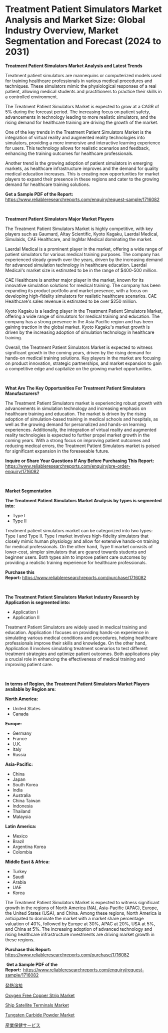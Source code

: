 <p><h1>Treatment Patient Simulators Market Analysis and Market Size: Global Industry Overview, Market Segmentation and Forecast (2024 to 2031)</h1></p><p><strong>Treatment Patient Simulators Market Analysis and Latest Trends</strong></p>
<p><p>Treatment patient simulators are mannequins or computerized models used for training healthcare professionals in various medical procedures and techniques. These simulators mimic the physiological responses of a real patient, allowing medical students and practitioners to practice their skills in a controlled environment. </p><p>The Treatment Patient Simulators Market is expected to grow at a CAGR of 5% during the forecast period. The increasing focus on patient safety, advancements in technology leading to more realistic simulators, and the rising demand for healthcare training are driving the growth of the market.</p><p>One of the key trends in the Treatment Patient Simulators Market is the integration of virtual reality and augmented reality technologies into simulators, providing a more immersive and interactive learning experience for users. This technology allows for realistic scenarios and feedback, enhancing the training outcomes for healthcare professionals.</p><p>Another trend is the growing adoption of patient simulators in emerging markets, as healthcare infrastructure improves and the demand for quality medical education increases. This is creating new opportunities for market players to expand their presence in these regions and cater to the growing demand for healthcare training solutions.</p></p>
<p><strong>Get a Sample PDF of the Report:&nbsp;</strong> <a href="https://www.reliableresearchreports.com/enquiry/request-sample/1716082">https://www.reliableresearchreports.com/enquiry/request-sample/1716082</a></p>
<p>&nbsp;</p>
<p><strong>Treatment Patient Simulators Major Market Players</strong></p>
<p><p>The Treatment Patient Simulators Market is highly competitive, with key players such as Gaumard, Altay Scientific, Kyoto Kagaku, Laerdal Medical, Simulaids, CAE Healthcare, and IngMar Medical dominating the market.</p><p>Laerdal Medical is a prominent player in the market, offering a wide range of patient simulators for various medical training purposes. The company has experienced steady growth over the years, driven by the increasing demand for advanced simulation technology in healthcare education. Laerdal Medical's market size is estimated to be in the range of $400-500 million.</p><p>CAE Healthcare is another major player in the market, known for its innovative simulation solutions for medical training. The company has been expanding its product portfolio and market presence, with a focus on developing high-fidelity simulators for realistic healthcare scenarios. CAE Healthcare's sales revenue is estimated to be over $250 million.</p><p>Kyoto Kagaku is a leading player in the Treatment Patient Simulators Market, offering a wide range of simulators for medical training and education. The company has a strong presence in the Asia Pacific region and has been gaining traction in the global market. Kyoto Kagaku's market growth is driven by the increasing adoption of simulation technology in healthcare training.</p><p>Overall, the Treatment Patient Simulators Market is expected to witness significant growth in the coming years, driven by the rising demand for hands-on medical training solutions. Key players in the market are focusing on product innovation, strategic partnerships, and market expansion to gain a competitive edge and capitalize on the growing market opportunities.</p></p>
<p>&nbsp;</p>
<p><strong>What Are The Key Opportunities For Treatment Patient Simulators Manufacturers?</strong></p>
<p><p>The Treatment Patient Simulators market is experiencing robust growth with advancements in simulation technology and increasing emphasis on healthcare training and education. The market is driven by the rising adoption of simulation-based training in medical schools and hospitals, as well as the growing demand for personalized and hands-on learning experiences. Additionally, the integration of virtual reality and augmented reality technologies is expected to further propel market growth in the coming years. With a strong focus on improving patient outcomes and reducing medical errors, the Treatment Patient Simulators market is poised for significant expansion in the foreseeable future.</p></p>
<p><strong>Inquire or Share Your Questions If Any Before Purchasing This Report:</strong> <a href="https://www.reliableresearchreports.com/enquiry/pre-order-enquiry/1716082">https://www.reliableresearchreports.com/enquiry/pre-order-enquiry/1716082</a></p>
<p>&nbsp;</p>
<p><strong>Market Segmentation</strong></p>
<p><strong>The Treatment Patient Simulators Market Analysis by types is segmented into:</strong></p>
<p><ul><li>Type I</li><li>Type II</li></ul></p>
<p><p>Treatment patient simulators market can be categorized into two types: Type I and Type II. Type I market involves high-fidelity simulators that closely mimic human physiology and allow for extensive hands-on training for medical professionals. On the other hand, Type II market consists of lower-cost, simpler simulators that are geared towards students and beginner users. Both types aim to improve patient care outcomes by providing a realistic training experience for healthcare professionals.</p></p>
<p><strong>Purchase this Report:&nbsp;</strong><a href="https://www.reliableresearchreports.com/purchase/1716082">https://www.reliableresearchreports.com/purchase/1716082</a></p>
<p>&nbsp;</p>
<p><strong>The Treatment Patient Simulators Market Industry Research by Application is segmented into:</strong></p>
<p><ul><li>Application I</li><li>Application II</li></ul></p>
<p><p>Treatment Patient Simulators are widely used in medical training and education. Application I focuses on providing hands-on experience in simulating various medical conditions and procedures, helping healthcare professionals improve their skills and knowledge. On the other hand, Application II involves simulating treatment scenarios to test different treatment strategies and optimize patient outcomes. Both applications play a crucial role in enhancing the effectiveness of medical training and improving patient care.</p></p>
<p>&nbsp;</p>
<p><strong>In terms of Region, the Treatment Patient Simulators Market Players available by Region are:</strong></p>
<p>
    <p> <strong> North America: </strong>
        <ul>
            <li>United States</li>
            <li>Canada</li>
        </ul>
        </p> 
    <p> <strong> Europe: </strong>
        <ul>
            <li>Germany</li>
            <li>France</li>
            <li>U.K.</li>
            <li>Italy</li>
            <li>Russia</li>
        </ul>
        </p> 
    <p> <strong> Asia-Pacific: </strong>
        <ul>
            <li>China</li>
            <li>Japan</li>
            <li>South Korea</li>
            <li>India</li>
            <li>Australia</li>
            <li>China Taiwan</li>
            <li>Indonesia</li>
            <li>Thailand</li>
            <li>Malaysia</li>
        </ul>
        </p> 
    <p> <strong> Latin America: </strong>
        <ul>
            <li>Mexico</li>
            <li>Brazil</li>
            <li>Argentina Korea</li>
            <li>Colombia</li>
        </ul>
        </p> 
    <p> <strong> Middle East & Africa: </strong>
        <ul>
            <li>Turkey</li>
            <li>Saudi</li>
            <li>Arabia</li>
            <li>UAE</li>
            <li>Korea</li>
        </ul>
    </p>
    </p>
<p><p>The Treatment Patient Simulators Market is expected to witness significant growth in the regions of North America (NA), Asia-Pacific (APAC), Europe, the United States (USA), and China. Among these regions, North America is anticipated to dominate the market with a market share percentage valuation of 40%, followed by Europe at 30%, APAC at 20%, USA at 5%, and China at 5%. The increasing adoption of advanced technology and rising healthcare infrastructure investments are driving market growth in these regions.</p></p>
<p><strong>Purchase this Report: </strong><a href="https://www.reliableresearchreports.com/purchase/1716082">https://www.reliableresearchreports.com/purchase/1716082</a></p>
<p>&nbsp;<strong>Get a Sample PDF of the Report:&nbsp;&nbsp;</strong><a href="https://www.reliableresearchreports.com/enquiry/request-sample/1716082">https://www.reliableresearchreports.com/enquiry/request-sample/1716082</a></p>
<p><strong></strong></p>
<p><p><a href="https://medium.com/@marlonblick/%E7%99%BA%E7%86%B1%E6%BA%B6%E6%8E%A5%E5%B8%82%E5%A0%B4-%E5%B8%82%E5%A0%B4%E3%82%B7%E3%82%A7%E3%82%A2-%E5%B8%82%E5%A0%B4%E3%83%88%E3%83%AC%E3%83%B3%E3%83%89-%E3%81%8A%E3%82%88%E3%81%B3%E5%B0%86%E6%9D%A5%E3%81%AE%E6%88%90%E9%95%B7%E3%81%AE%E8%AA%BF%E6%9F%BB-7417a9c37494">発熱溶接</a></p><p><a href="https://github.com/jhcraigie/Market-Research-Report-List-2/blob/main/oxygen-free-copper-strip-market.md">Oxygen Free Copper Strip Market</a></p><p><a href="https://github.com/sonuprakash1/Market-Research-Report-List-1/blob/main/ship-satellite-terminals-market.md">Ship Satellite Terminals Market</a></p><p><a href="https://view.publitas.com/reportprime-1/tungsten-carbide-powder-market-analysis-examines-its-scope-on-growth-opportunities-and-forecasted-trends-spanning-from-2024-to-2031/">Tungsten Carbide Powder Market</a></p><p><a href="https://medium.com/@marlonblick/japan%E8%AA%9E%E3%81%AB%E7%BF%BB%E8%A8%B3%E3%81%99%E3%82%8B%E3%81%A8-%E6%AC%A1%E3%81%AE%E3%82%88%E3%81%86%E3%81%AB%E3%81%AA%E3%82%8A%E3%81%BE%E3%81%99-%E8%81%B7%E6%A5%AD%E5%81%A5%E5%BA%B7%E3%82%B5%E3%83%BC%E3%83%93%E3%82%B9%E5%B8%82%E5%A0%B4-2031%E5%B9%B4%E3%81%BE%E3%81%A7%E3%81%AE%E6%88%90%E5%8A%9F%E3%81%99%E3%82%8B%E3%83%93%E3%82%B8%E3%83%8D%E3%82%B9%E6%88%A6%E7%95%A5%E3%81%AE%E9%8D%B5-1a16cce11729">産業保健サービス</a></p></p>